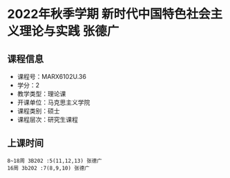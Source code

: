 # 2022年秋季学期 新时代中国特色社会主义理论与实践 张德广






## 课程信息

- 课程号：MARX6102U.36
- 学分：2
- 教学类型：理论课
- 开课单位：马克思主义学院
- 课程类别：硕士
- 课程层次：研究生课程

## 上课时间

```
8~18周 3B202 :5(11,12,13) 张德广
16周 3b202 :7(8,9,10) 张德广
```

